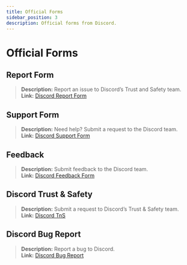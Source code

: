 ```yaml
---
title: Official Forms
sidebar_position: 3
description: Official forms from Discord.
---
```


# Official Forms

## Report Form

> **Description:** Report an issue to Discord’s Trust and Safety team.   <br/>
**Link:** [Discord Report Form](https://dis.gd/report)

## Support Form

> **Description:** Need help? Submit a request to the Discord team.   <br/>
**Link:**  [Discord Support Form](https://dis.gd/contact)

## Feedback

> **Description:** Submit feedback to the Discord team.   <br/>
**Link:**  [Discord Feedback Form](https://dis.gd/feedback)

## Discord Trust & Safety

> **Description:** Submit a request to Discord’s Trust & Safety team.   <br/>
**Link:** [Discord TnS](https://dis.gd/request)

## Discord Bug Report

> **Description:** Report a bug to Discord.   <br/>
**Link:** [Discord Bug Report](https://dis.gd/bugreport)
